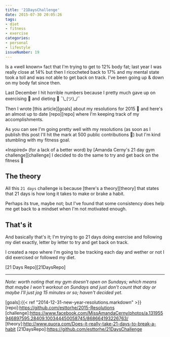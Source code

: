 ```yaml
---
title: '21DaysChallenge'
date: 2015-07-30 20:05:26
tags:
- diet
- fitness
- exercise
categories:
- personal
- lifestyle
issueNumber: 19
---
```

Is a «well known» fact that I'm trying to get to 12% body fat; last year I was really close at 14% but then I ricocheted back to 17% and my mental state took a toll and was not able to get back on track. I've been going up & down on my body fat since then.

Last December I hit horrible numbers because I pretty much gave up on exercising 💪 and dieting 🌿 ¯\\\_(ツ)_/¯
<!--more-->
Then I wrote [this article][goals] about my resolutions for 2015 🎉 and here's an almost up to date [repo][repo] where I'm keeping track of my accomplishments.

As you can see I'm going pretty well with my resolutions (as soon as I publish this post I'll hit the mark at 500 public contributions 🎉) but I'm kind stumbling with my fitness goal.

«Inspired» (for a lack of a better word) by [Amanda Cerny's 21 day gym challenge][challenge] I decided to do the same to try and get back on the fitness 🚃

## The theory
All this `21 days` challenge is because [there's a theory][theory] that states that 21 days is how long it takes to make or brake a habit.

Perhaps its true, maybe not; but I've found that some consistency does help me get back to a mindset when I'm not motivated enough.

## That's it
And basically that's it; I'm trying to go 21 days doing exercise and following my diet exactly, letter by letter to try and get back on track.

I created a repo where I'm going to be tracking each day and wether or not I did exercised or followed my diet.

[21 Days Repo][21DaysRepo]

---

_Note: worth noting that my gym doesn't open on Sundays; which means that maybe I won't workout on Sundays and just don't count that day or maybe I'll just jog 15 minutes or so; haven't decided yet._

[goals]:{{< ref "2014-12-31-new-year-resolutions.markdown" >}}
[repo]:https://github.com/esttorhe/2015-Resolutions
[challenge]:https://www.facebook.com/MissAmandaCerny/photos/a.131955946897595.28409.100344450058745/868664193226763/
[theory]:http://www.quora.com/Does-it-really-take-21-days-to-break-a-habit
[21DaysRepo]:https://github.com/esttorhe/21DaysChallenge
